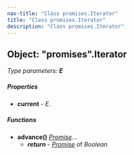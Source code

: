 ```yaml
---
nav-title: "Class promises.Iterator"
title: "Class promises.Iterator"
description: "Class promises.Iterator"
---
```

## Object: "promises".Iterator  
_Type parameters:_ _**E**_

##### Properties
 - **current** - _E_.

##### Functions
 - **advance()** [_Promise_](../promises/Promise.md)...
   - _**return**_ - [_Promise_](../promises/Promise.md) of _Boolean_